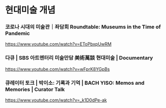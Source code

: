 # 현대미술 개념

### 코로나 시대의 미술관｜좌담회 Roundtable: Museums in the Time of Pandemic
https://www.youtube.com/watch?v=EToPbxpUwRM

### 다큐 | SBS 아트멘터리 미술만담 美術萬談 현대미술 | Documentary
https://www.youtube.com/watch?v=wFprK8YGpBs

### 큐레이터 토크 | 박이소: 기록과 기억 | BACH YISO: Memos and Memories | Curator Talk
https://www.youtube.com/watch?v=_k1D0dPe-ak

